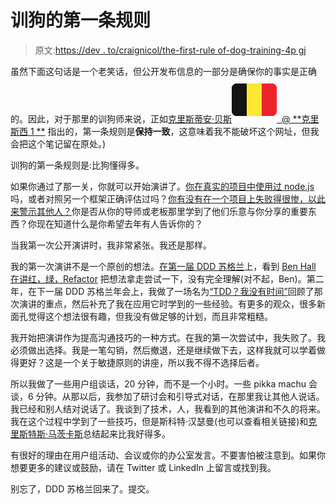 # 训狗的第一条规则

> 原文:[https://dev . to/craignicol/the-first-rule of-dog-training-4p gj](https://dev.to/craignicol/the-first-rule-of-dog-training-4pgj)

虽然下面这句话是一个老笑话，但公开发布信息的一部分是确保你的事实是正确的。因此，对于那里的训狗师来说，正如[克里斯蒂安·贝斯![🇧🇪](img/0975fa210031170e5fe63f897f3228f7.png) ‏ @ **克里斯西 1 **](https://twitter.com/chrissie1) 指出的，第一条规则是**保持一致**，这意味着我不能破坏这个网址，但我会把这个笔记留在原处。)

训狗的第一条规则是:比狗懂得多。

如果你通过了那一关，你就可以开始演讲了。[你在真实的项目中使用过 node.js](https://craignicol.wordpress.com/2014/06/24/thoughts-on-node-js/) 吗，或者对照另一个框架正确评估过吗？[你有没有在一个项目上失败得很惨，以此来警示其他人？](https://craignicol.wordpress.com/2015/06/16/the-getting-better-moment/)你是否从你的导师或老板那里学到了他们乐意与你分享的重要东西？你现在知道什么是你希望去年有人告诉你的？

当我第一次公开演讲时，我非常紧张。我还是那样。

我的第一次演讲不是一个原创的想法。[在第一届 DDD 苏格兰](https://craignicol.wordpress.com/2008/05/12/developer-day-scotland-review/)上，看到 [Ben Hall 在讲红，绿，Refactor](https://benhallblog.wordpress.com/2008/05/11/developer-day-scotland-post-conference/) 把想法拿走尝试一下，没有完全理解(对不起，Ben)。第二年，在下一届 DDD 苏格兰年会上，我做了一场名为[“TDD？我没有时间”](https://craignicol.wordpress.com/2009/05/14/ddds2-tdd-i-dont-have-time-round-up/)回顾了那次演讲的重点，然后补充了我在应用它时学到的一些经验。有更多的观众，很多新面孔觉得这个想法很有趣，但我没有做足够的计划，而且非常粗糙。

我开始把演讲作为提高沟通技巧的一种方式。在我的第一次尝试中，我失败了。我必须做出选择。我是一笔勾销，然后撤退，还是继续做下去，这样我就可以学着做得更好？这是一个关于敏捷原则的讲座，所以我不得不选择后者。

所以我做了一些用户组谈话，20 分钟，而不是一个小时。一些 pikka machu 会谈，6 分钟。从那以后，我参加了研讨会和引导式对话，在那里我让其他人说话。我已经和别人结对说话了。我谈到了技术，人，我看到的其他演讲和不久的将来。我在这个过程中学到了一些技巧，但是斯科特·汉瑟曼(也可以查看相关链接)和[克里斯特斯·马茨卡斯](https://cmatskas.com/getting-started-with-public-speaking-the-soft-skills/)总结起来比我好得多。

有很好的理由在用户组活动、会议或你的办公室发言。不要害怕被注意到。如果你想要更多的建议或鼓励，请在 Twitter 或 LinkedIn 上留言或找到我。

别忘了，DDD 苏格兰回来了。提交。